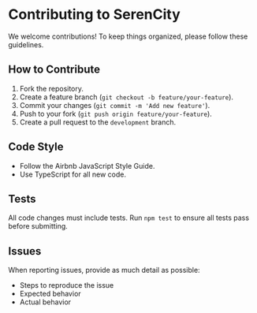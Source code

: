 # Contributing to SerenCity

We welcome contributions! To keep things organized, please follow these guidelines.

## How to Contribute
1. Fork the repository.
2. Create a feature branch (`git checkout -b feature/your-feature`).
3. Commit your changes (`git commit -m 'Add new feature'`).
4. Push to your fork (`git push origin feature/your-feature`).
5. Create a pull request to the `development` branch.

## Code Style
- Follow the Airbnb JavaScript Style Guide.
- Use TypeScript for all new code.

## Tests
All code changes must include tests. Run `npm test` to ensure all tests pass before submitting.

## Issues
When reporting issues, provide as much detail as possible:
- Steps to reproduce the issue
- Expected behavior
- Actual behavior
